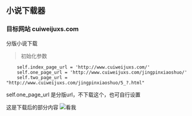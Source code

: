 小说下载器
---
### 目标网站 cuiweijuxs.com

分版小说下载

> 初始化参数

        self.index_page_url = 'http://www.cuiweijuxs.com/'
        self.one_page_url = 'http://www.cuiweijuxs.com/jingpinxiaoshuo/'
        self.two_page_url = "http://www.cuiweijuxs.com/jingpinxiaoshuo/5_?.html"
        
self.one_page_url 是分版url，不下载这个，也可自行设置

这是下载后的部分内容
![看我](https://images2018.cnblogs.com/blog/1349401/201804/1349401-20180421223248272-9060498.jpg)           
    
